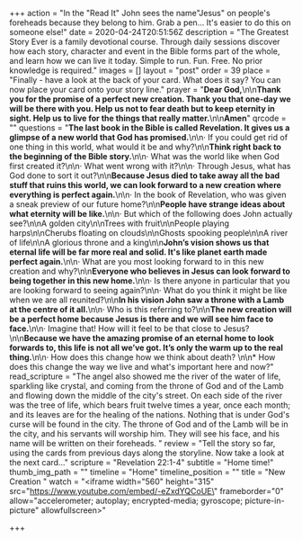 +++
action = "In the \"Read It\" John sees the name\"Jesus\" on people's foreheads because they belong to him.  Grab a pen... It's easier to do this on someone else!"
date = 2020-04-24T20:51:56Z
description = "The Greatest Story Ever is a family devotional course.  Through daily sessions discover how each story, character and event in the Bible forms part of the whole, and learn how we can live it today. Simple to run. Fun. Free. No prior knowledge is required."
images = []
layout = "post"
order = 39
place = "Finally - have a look at the back of your card. What does it say? You can now place your card onto your story line."
prayer = "**Dear God,**\n\n**Thank you for the promise of a perfect new creation. Thank you that one-day we will be there with you. Help us not to fear death but to keep eternity in sight. Help us to live for the things that really matter.**\n\n**Amen**"
qrcode = ""
questions = "**The last book in the Bible is called Revelation. It gives us a glimpse of a new world that God has promised.**\n\n· If you could get rid of one thing in this world, what would it be and why?\n\n**Think right back to the beginning of the Bible story.**\n\n· What was the world like when God first created it?\n\n· What went wrong with it?\n\n· Through Jesus, what has God done to sort it out?\n\n**Because Jesus died to take away all the bad stuff that ruins this world, we can look forward to a new creation where everything is perfect again.**\n\n· In the book of Revelation, who was given a sneak preview of our future home?\n\n**People have strange ideas about what eternity will be like.**\n\n· But which of the following does John actually see?\n\nA golden city\n\nTrees with fruit\n\nPeople playing harps\n\nCherubs floating on clouds\n\nGhosts spooking people\n\nA river of life\n\nA glorious throne and a king\n\n**John’s vision shows us that eternal life will be far more real and solid. It's like planet earth made perfect again.**\n\n· What are you most looking forward to in this new creation and why?\n\n**Everyone who believes in Jesus can look forward to being together in this new home.**\n\n· Is there anyone in particular that you are looking forward to seeing again?\n\n· What do you think it might be like when we are all reunited?\n\n**In his vision John saw a throne with a Lamb at the centre of it all.**\n\n· Who is this referring to?\n\n**The new creation will be a perfect home because Jesus is there and we will see him face to face.**\n\n· Imagine that! How will it feel to be that close to Jesus?\n\n**Because we have the amazing promise of an eternal home to look forwards to, this life is not all we’ve got. It’s only the warm up to the real thing.**\n\n· How does this change how we think about death? \n\n* How does this change the way we live and what's important here and now?"
read_scripture = "The angel also showed me the river of the water of life, sparkling like crystal, and coming from the throne of God and of the Lamb and flowing down the middle of the city's street. On each side of the river was the tree of life, which bears fruit twelve times a year, once each month; and its leaves are for the healing of the nations. Nothing that is under God's curse will be found in the city. The throne of God and of the Lamb will be in the city, and his servants will worship him. They will see his face, and his name will be written on their foreheads. "
review = "Tell the story so far, using the cards from previous days along the storyline. Now take a look at the next card…"
scripture = "Revelation 22:1-4"
subtitle = "Home time!"
thumb_img_path = ""
timeline = "Home"
timeline_position = ""
title = "New Creation "
watch = "<iframe width=\"560\" height=\"315\" src=\"https://www.youtube.com/embed/-eZxdYQCoUE\" frameborder=\"0\" allow=\"accelerometer; autoplay; encrypted-media; gyroscope; picture-in-picture\" allowfullscreen></iframe>"

+++
